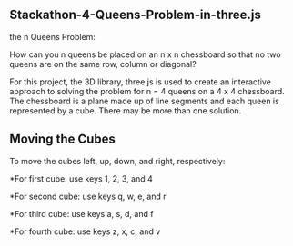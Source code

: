 ## Stackathon-4-Queens-Problem-in-three.js

the n Queens Problem:

How can you n queens be placed on an n x n chessboard so that no two queens 
are on the same row, column or diagonal? 

For this project, the 3D library, three.js 
is used to create an interactive approach to solving the problem for n = 4 queens on 
a 4 x 4 chessboard. The chessboard is a plane made up of line segments and each queen 
is represented by a cube. There may be more than one solution.


## Moving the Cubes

To move the cubes left, up, down, and right, respectively: 

*For first cube: use keys 1, 2, 3, and 4

*For second cube: use keys q, w, e, and r

*For third cube: use keys a, s, d, and f

*For fourth cube: use keys z, x, c, and v
